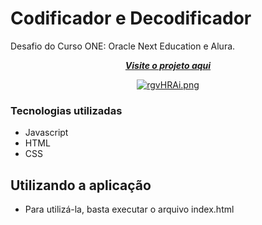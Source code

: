 # Codificador e Decodificador 

Desafio do Curso ONE: Oracle Next Education e Alura.

<div align="center">
  
[***Visite o projeto aqui***](https://jessicakopps.github.io/alura-one-challenge/)<br />

[![rgvHRAi.png](https://i.imgur.com/rgvHRAi.png)](https://imgur.com/rgvHRAi)
  
</div>

### Tecnologias utilizadas

- Javascript
- HTML
- CSS

## Utilizando a aplicação
- Para utilizá-la, basta executar o arquivo index.html

